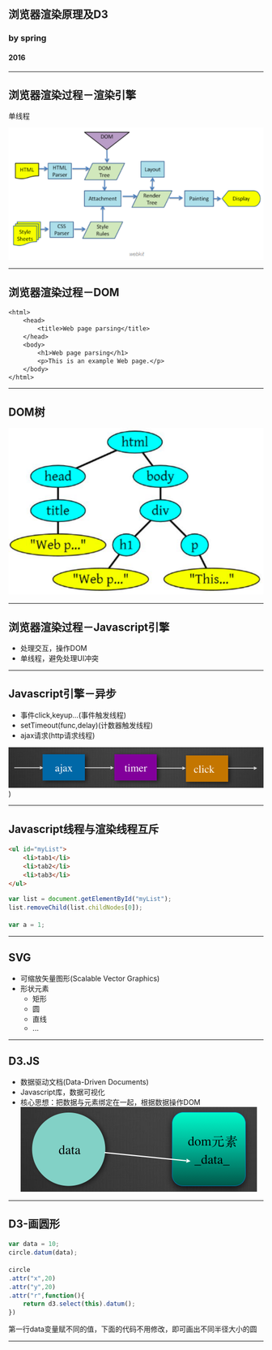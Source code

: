 
## 浏览器渲染原理及D3
### by spring
#### 2016

---

## 浏览器渲染过程－渲染引擎
单线程

![](images/browser/browser-work.png)

---

## 浏览器渲染过程－DOM
```markup
<html>
	<head>
		<title>Web page parsing</title>
	</head>
	<body>
		<h1>Web page parsing</h1>
		<p>This is an example Web page.</p>
	</body>
</html>
```

---

## DOM树
![](images/browser/dom.png)

---

## 浏览器渲染过程－Javascript引擎
* 处理交互，操作DOM
* 单线程，避免处理UI冲突


---

## Javascript引擎－异步
* 事件click,keyup...(事件触发线程)
* setTimeout(func,delay)(计数器触发线程)
* ajax请求(http请求线程)

![](images/browser/queue.png))

---

## Javascript线程与渲染线程互斥
```html
<ul id="myList">
	<li>tab1</li>
	<li>tab2</li>
	<li>tab3</li>
</ul>
```
```js
var list = document.getElementById("myList");
list.removeChild(list.childNodes[0]);

var a = 1;
```

---

## SVG
* 可缩放矢量图形(Scalable Vector Graphics)
* 形状元素
	* <rect> 矩形
	* <circle> 圆
	* <line> 直线
	* ...

---

## D3.JS
* 数据驱动文档(Data-Driven Documents)
* Javascript库，数据可视化
* 核心思想：把数据与元素绑定在一起，根据数据操作DOM
![](images/browser/d3.png)

---

## D3-画圆形
```js
var data = 10;
circle.datum(data);

circle
.attr("x",20)
.attr("y",20)
.attr("r",function(){
	return d3.select(this).datum();
})
```
第一行data变量赋不同的值，下面的代码不用修改，即可画出不同半径大小的圆

---
